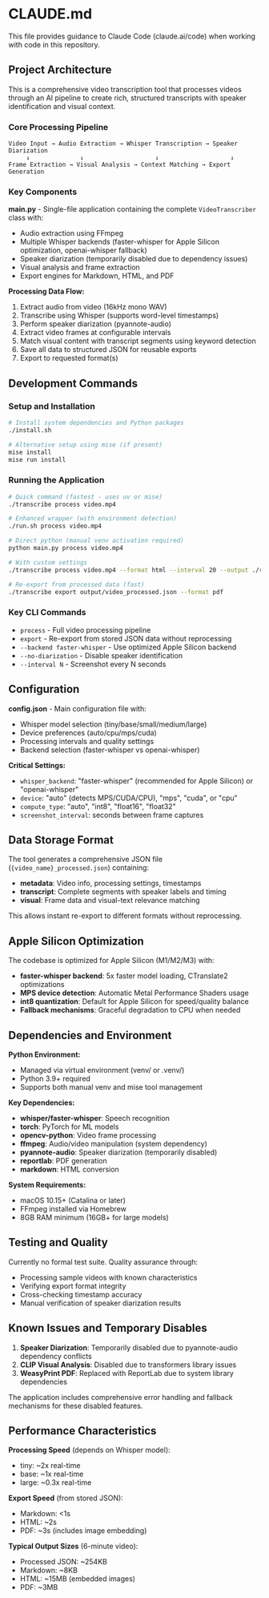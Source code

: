 # CLAUDE.md

This file provides guidance to Claude Code (claude.ai/code) when working with code in this repository.

## Project Architecture

This is a comprehensive video transcription tool that processes videos through an AI pipeline to create rich, structured transcripts with speaker identification and visual context.

### Core Processing Pipeline
```
Video Input → Audio Extraction → Whisper Transcription → Speaker Diarization
     ↓              ↓                    ↓                    ↓
Frame Extraction → Visual Analysis → Context Matching → Export Generation
```

### Key Components

**main.py** - Single-file application containing the complete `VideoTranscriber` class with:
- Audio extraction using FFmpeg
- Multiple Whisper backends (faster-whisper for Apple Silicon optimization, openai-whisper fallback)
- Speaker diarization (temporarily disabled due to dependency issues)
- Visual analysis and frame extraction 
- Export engines for Markdown, HTML, and PDF

**Processing Data Flow:**
1. Extract audio from video (16kHz mono WAV)
2. Transcribe using Whisper (supports word-level timestamps)
3. Perform speaker diarization (pyannote-audio)
4. Extract video frames at configurable intervals
5. Match visual content with transcript segments using keyword detection
6. Save all data to structured JSON for reusable exports
7. Export to requested format(s)

## Development Commands

### Setup and Installation
```bash
# Install system dependencies and Python packages
./install.sh

# Alternative setup using mise (if present)
mise install
mise run install
```

### Running the Application
```bash
# Quick command (fastest - uses uv or mise)
./transcribe process video.mp4

# Enhanced wrapper (with environment detection)
./run.sh process video.mp4

# Direct python (manual venv activation required)
python main.py process video.mp4

# With custom settings
./transcribe process video.mp4 --format html --interval 20 --output ./results

# Re-export from processed data (fast)
./transcribe export output/video_processed.json --format pdf
```

### Key CLI Commands
- `process` - Full video processing pipeline
- `export` - Re-export from stored JSON data without reprocessing
- `--backend faster-whisper` - Use optimized Apple Silicon backend
- `--no-diarization` - Disable speaker identification
- `--interval N` - Screenshot every N seconds

## Configuration

**config.json** - Main configuration file with:
- Whisper model selection (tiny/base/small/medium/large)
- Device preferences (auto/cpu/mps/cuda) 
- Processing intervals and quality settings
- Backend selection (faster-whisper vs openai-whisper)

**Critical Settings:**
- `whisper_backend`: "faster-whisper" (recommended for Apple Silicon) or "openai-whisper"
- `device`: "auto" (detects MPS/CUDA/CPU), "mps", "cuda", or "cpu"
- `compute_type`: "auto", "int8", "float16", "float32"
- `screenshot_interval`: seconds between frame captures

## Data Storage Format

The tool generates a comprehensive JSON file (`{video_name}_processed.json`) containing:
- **metadata**: Video info, processing settings, timestamps
- **transcript**: Complete segments with speaker labels and timing
- **visual**: Frame data and visual-text relevance matching

This allows instant re-export to different formats without reprocessing.

## Apple Silicon Optimization

The codebase is optimized for Apple Silicon (M1/M2/M3) with:
- **faster-whisper backend**: 5x faster model loading, CTranslate2 optimizations
- **MPS device detection**: Automatic Metal Performance Shaders usage
- **int8 quantization**: Default for Apple Silicon for speed/quality balance
- **Fallback mechanisms**: Graceful degradation to CPU when needed

## Dependencies and Environment

**Python Environment:**
- Managed via virtual environment (venv/ or .venv/)
- Python 3.9+ required
- Supports both manual venv and mise tool management

**Key Dependencies:**
- **whisper/faster-whisper**: Speech recognition
- **torch**: PyTorch for ML models
- **opencv-python**: Video frame processing
- **ffmpeg**: Audio/video manipulation (system dependency)
- **pyannote-audio**: Speaker diarization (temporarily disabled)
- **reportlab**: PDF generation
- **markdown**: HTML conversion

**System Requirements:**
- macOS 10.15+ (Catalina or later)
- FFmpeg installed via Homebrew
- 8GB RAM minimum (16GB+ for large models)

## Testing and Quality

Currently no formal test suite. Quality assurance through:
- Processing sample videos with known characteristics
- Verifying export format integrity
- Cross-checking timestamp accuracy
- Manual verification of speaker diarization results

## Known Issues and Temporary Disables

1. **Speaker Diarization**: Temporarily disabled due to pyannote-audio dependency conflicts
2. **CLIP Visual Analysis**: Disabled due to transformers library issues
3. **WeasyPrint PDF**: Replaced with ReportLab due to system library dependencies

The application includes comprehensive error handling and fallback mechanisms for these disabled features.

## Performance Characteristics

**Processing Speed** (depends on Whisper model):
- tiny: ~2x real-time
- base: ~1x real-time  
- large: ~0.3x real-time

**Export Speed** (from stored JSON):
- Markdown: <1s
- HTML: ~2s
- PDF: ~3s (includes image embedding)

**Typical Output Sizes** (6-minute video):
- Processed JSON: ~254KB
- Markdown: ~8KB
- HTML: ~15MB (embedded images)
- PDF: ~3MB